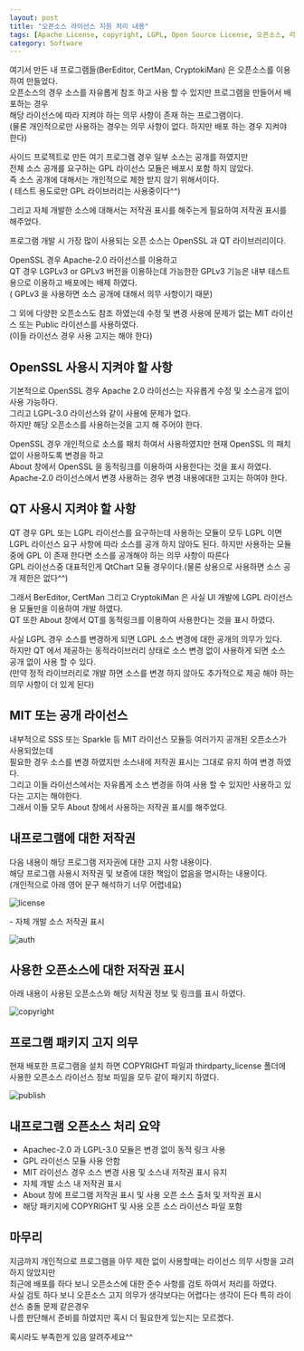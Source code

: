 ```yaml
---
layout: post
title: "오픈소스 라이선스 지원 처리 내용"
tags: [Apache License, copyright, LGPL, Open Source License, 오픈소스, 라이선스]
category: Software
---
```


여기서 만든 내 프로그램들(BerEditor, CertMan, CryptokiMan) 은 오픈소스를 이용하여 만들었다.  
오픈소스의 경우 소스를 자유롭게 참조 하고 사용 할 수 있지만 프로그램을 만들어서 배포하는 경우  
해당 라이선스에 따라 지켜야 하는 의무 사항이 존재 하는 프로그램이다.  
(물론 개인적으로만 사용하는 경우는 의무 사항이 없다. 하지만 배포 하는 경우 지켜야 한다)

사이드 프로젝트로 만든 여기 프로그램 경우 일부 소스는 공개를 하였지만  
전체 소스 공개를 요구하는 GPL 라이선스 모듈은 배포시 포함 하지 않았다.  
즉 소스 공개에 대해서는 개인적으로 제한 받지 않기 위해서이다.  
( 테스트 용도로만 GPL 라이브러리는 사용중이다^^)

그리고 자체 개발한 소스에 대해서는 저작권 표시를 해주는게 필요하여 저작권 표시를 해주었다.

프로그램 개발 시 가장 많이 사용되는 오픈 소스는 OpenSSL 과 QT 라이브러리이다.

OpenSSL 경우 Apache-2.0 라이선스를 이용하고  
QT 경우 LGPLv3 or GPLv3 버전을 이용하는데 가능한한 GPLv3 기능은 내부 테스트용으로 이용하고 배포에는 배제 하였다.  
( GPLv3 을 사용하면 소스 공개에 대해서 의무 사항이기 때문)

그 외에 다양한 오픈소스도 참조 하였는데 수정 및 변경 사용에 문제가 없는 MIT 라이선스 또는 Public 라이선스를 사용하였다.  
(이들 라이선스 경우 사용 고지는 해야 한다)

## OpenSSL 사용시 지켜야 할 사항

기본적으로 OpenSSL 경우 Apache 2.0 라이선스는 자유롭게 수정 및 소스공개 없이 사용 가능하다.  
그리고 LGPL-3.0 라이선스와 같이 사용에 문제가 없다.  
하지만 해당 오픈소스를 사용하는것을 고지 해 주어야 한다.

OpenSSL 경우 개인적으로 소스를 패치 하여서 사용하였지만 현재 OpenSSL 의 패치 없이 사용하도록 변경을 하고  
About 창에서 OpenSSL 을 동적링크를 이용하여 사용한다는 것을 표시 하였다.  
Apache-2.0 라이선스에서 변경 사용하는 경우 변경 내용에대한 고지는 하여야 한다.

## QT 사용시 지켜야 할 사항

QT 경우 GPL 또는 LGPL 라이선스를 요구하는데 사용하는 모듈이 모두 LGPL 이면 LGPL 라이선스 요구 사항에 따라 소스를 공개 하지 않아도 된다. 하지만 사용하는 모듈 중에 GPL 이 존재 한다면 소스를 공개해야 하는 의무 사항이 따른다  
GPL 라이선스중 대표적인게 QtChart 모듈 경우이다.(물론 상용으로 사용하면 소스 공개 제한은 없다^^)

그래서 BerEditor, CertMan 그리고 CryptokiMan 은 사실 UI 개발에 LGPL 라이선스용 모듈만을 이용하여 개발 하였다.  
QT 또한 About 창에서 QT를 동적링크를 이용하여 사용한다는 것을 표시 하였다.

사실 LGPL 경우 소스를 변경하게 되면 LGPL 소스 변경에 대한 공개의 의무가 있다.  
하지만 QT 에서 제공하는 동적라이브러리 상태로 소스 변경 없이 사용하게 되면 소스 공개 없이 사용 할 수 있다.  
(만약 정적 라이브러리로 개발 하면 소스를 변경 하지 않아도 추가적으로 제공 해야 하는 의무 사항이 더 있게 된다)

## MIT 또는 공개 라이선스

내부적으로 SSS 또는 Sparkle 등 MIT 라이선스 모듈등 여러가지 공개된 오픈소스가 사용되었는데  
필요한 경우 소스를 변경 하였지만 소스내에 저작권 표시는 그대로 유지 하여 변경 하였다.  
그리고 이들 라이선스에서는 자유롭게 소스 변경을 하여 사용 할 수 있지만 사용하고 있다는 고지는 해야한다.  
그래서 이들 모두 About 창에서 사용하는 저작권 표시를 해주었다.

## 내프로그램에 대한 저작권

다음 내용이 해당 프로그램 저자권에 대한 고지 사항 내용이다.  
해당 프로그램 사용시 저작권 및 보증에 대한 책임이 없음을 명시하는 내용이다.  
(개인적으로 아래 영어 문구 해석하기 너무 어렵네요)

![license](https://github.com/jykim74/jykim74.github.io/assets/23622335/ff61ff4d-7873-49e2-954b-b4d526df8829)

\- 자체 개발 소스 저작권 표시

![auth](https://github.com/jykim74/jykim74.github.io/assets/23622335/ebfb21fe-2d0c-4878-8353-1f19e851ba53)


## 사용한 오픈소스에 대한 저작권 표시

아래 내용이 사용된 오픈소스와 해당 저작권 정보 및 링크를 표시 하였다.

![copyright](https://github.com/jykim74/jykim74.github.io/assets/23622335/b6badc21-2109-40eb-a2ea-198b9e217a12)

## 프로그램 패키지 고지 의무

현재 배포한 프로그램을 설치 하면 COPYRIGHT 파일과 thirdparty\_license 폴더에 사용한 오픈소스 라이선스 정보 파일을 모두 같이 패키지 하였다.

![publish](https://github.com/jykim74/jykim74.github.io/assets/23622335/70f0687e-d7bb-4e60-9e03-6357aafbce52)


## 내프로그램 오픈소스 처리 요약

-   Apachec-2.0 과 LGPL-3.0 모듈은 변경 없이 동적 링크 사용
-   GPL 라이선스 모듈 사용 안함
-   MIT 라이선스 경우 소스 변경 사용 및 소스내 저작권 표시 유지
-   자체 개발 소스 내 저작권 표시
-   About 창에 프로그램 저작권 표시 및 사용 오픈 소스 출처 및 저작권 표시
-   해당 패키지에 COPYRIGHT 및 사용 오픈 소스 라이선스 파일 포함

## 마무리

지금까지 개인적으로 프로그램을 아무 제한 없이 사용할때는 라이선스 의무 사항을 고려하지 않았지만  
최근에 배포를 하다 보니 오픈소스에 대한 준수 사항를 검토 하여서 처리를 하였다.  
사실 검토 하다 보니 오픈소스 고지 의무가 생각보다는 어렵다는 생각이 든다 특히 라이선스 충돌 문제 같은경우  
나름 판단해서 준비를 하였지만 혹시 더 필요한게 있는지는 모르겠다.

혹시라도 부족한게 있음 알려주세요^^

